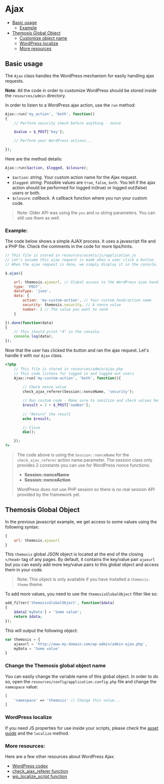 Ajax
====

- [Basic usage](#basic-usage)
	- [Example](#example)
- [Themosis Global Object](#themosis-global)
	- [Customize object name](#customize-object-name)
	- [WordPress localize](#wordpress-localize)
	- [More resources](#more-resources)

<a name="basic-usage"></a>

Basic usage
-----------

The `Ajax` class handles the WordPress mechanism for easily handling ajax requests.

**Note**: All the code in order to customize WordPress should be stored inside the `resources/admin` directory.

In order to listen to a WordPress ajax action, use the `run` method:

```php
Ajax::run('my_action', 'both', function()
{	
	// Perform security check before anything - nonce

	$value = $_POST['key'];

	// Perform your WordPress actions...

});
```

Here are the method details:
```php
Ajax::run($action, $logged, $closure);
```

* `$action`: _string_. Your custom action name for the Ajax request.
* `$logged`: _string_. Possible values are `true`, `false`, `both`. You tell if the ajax action should be performed for logged in(true) or logged out(false) users or both.
* `$closure`: _callback_. A callback function where you run your custom code.

> Note: Older API was using the `yes` and `no` string parameters. You can still use them as well.

<a name="example"></a>

### Example:

The code below shows a simple AJAX process. It uses a javascript file and a PHP file. Check the comments in the code for more tips/hints.

```js
// This file is stored in resources/assets/js/application.js
// Let's assume this ajax request is made when a user click a button.
// When the ajax request is done, we simply display it in the console.

$.ajax({

    url: themosis.ajaxurl, // Global access to the WordPress ajax handler file
    type: 'POST',
    dataType: 'json',
    data: {
        action: 'my-custom-action', // Your custom hook/action name
        security: themosis.security, // A nonce value
        number: 2 // The value you want to send
    }

}).done(function(data)
{	
	// This should print "4" in the console.
	console.log(data);
});
```

Now that the user has clicked the button and ran the ajax request. Let's handle it with our `Ajax` class.

```php
<?php
	// This file is stored in resources/admin/ajax.php
	// This code listens for logged in and logged out users
	Ajax::run('my-custom-action', 'both', function(){
		
		// Check nonce value
		check_ajax_referer(Session::nonceName, 'security');

		// Run custom code - Make sure to sanitize and check values before
		$result = 2 + $_POST['number'];
		
		// "Return" the result
		echo $result;

		// Close
		die();

	});
?>
```
> The code above is using the `Session::nonceName` for the `check_ajax_referer` action name parameter. The session class only provides 2 constants you can use for WordPress nonce functions:
> 
> - **Session::nonceName**
> - **Session::nonceAction**
> 
> WordPress does not use PHP session so there is no real session API provided by the framework yet.

<a name="themosis-global"></a>

Themosis Global Object
----------------------

In the previous javascript example, we get access to some values using the following syntax:

```js
{
	url: themosis.ajaxurl
}
```

This `themosis` global JSON object is located at the end of the closing `</head>` tag of any pages. By default, it contains the key/value pair `ajaxurl` but you can easily add more key/value pairs to this global object and access them in your code.

> Note: This object is only available if you have installed a `themosis-theme` theme.

To add more values, you need to use the `themosisGlobalObject` filter like so:

```php
add_filter('themosisGlobalObject', function($data)
{
	$data['myData'] = 'Some value';
	return $data;
});
```

This will output the following object:

```js
var themosis = {
	ajaxurl = 'http://www.my-domain.com/wp-admin/admin-ajax.php',
	myData = 'Some value'
}
```

<a name="customize-object-name"></a>

### Change the Themosis global object name

You can easily change the variable name of this global object. In order to do so, open the `resources/config/application.config.php` file and change the `namespace` value:

```php
[
	'namespace' => 'themosis' // Change this value...
]
```

<a name="wordpress-localize"></a>

### WordPress localize

If you need JS properties for use inside your scripts, please check the [asset guide](http://framework.themosis.com/docs/asset/) and the `localize` method.

<a name="more-resources"></a>

### More resources:

Here are a few other resources about WordPress Ajax:

* [WordPress codex](http://codex.wordpress.org/AJAX)
* [check\_ajax\_referer function](https://codex.wordpress.org/Function_Reference/check_ajax_referer)
* [wp\_localize\_script function](http://codex.wordpress.org/Function_Reference/wp_localize_script)